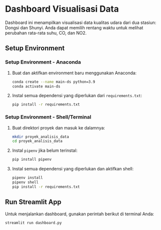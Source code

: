 # Dashboard Visualisasi Data

Dashboard ini menampilkan visualisasi data kualitas udara dari dua stasiun: Dongsi dan Shunyi. Anda dapat memilih rentang waktu untuk melihat perubahan rata-rata suhu, CO, dan NO2.

## Setup Environment

### Setup Environment - Anaconda

1. Buat dan aktifkan environment baru menggunakan Anaconda:
    ```bash
    conda create --name main-ds python=3.9
    conda activate main-ds
    ```

2. Instal semua dependensi yang diperlukan dari `requirements.txt`:
    ```bash
    pip install -r requirements.txt
    ```

### Setup Environment - Shell/Terminal

1. Buat direktori proyek dan masuk ke dalamnya:
    ```bash
    mkdir proyek_analisis_data
    cd proyek_analisis_data
    ```

2. Instal `pipenv` jika belum terinstal:
    ```bash
    pip install pipenv
    ```

3. Instal semua dependensi yang diperlukan dan aktifkan shell:
    ```bash
    pipenv install
    pipenv shell
    pip install -r requirements.txt
    ```

## Run Streamlit App

Untuk menjalankan dashboard, gunakan perintah berikut di terminal Anda:

```bash
streamlit run dashboard.py
```